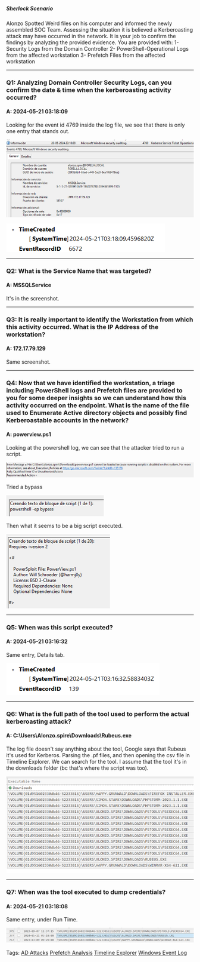 ##### Sherlock Scenario

Alonzo Spotted Weird files on his computer and informed the newly assembled SOC Team. Assessing the situation it is believed a Kerberoasting attack may have occurred in the network. It is your job to confirm the findings by analyzing the provided evidence. You are provided with: 1- Security Logs from the Domain Controller 2- PowerShell-Operational Logs from the affected workstation 3- Prefetch Files from the affected workstation

___

### Q1: Analyzing Domain Controller Security Logs, can you confirm the date & time when the kerberoasting activity occurred?

#### A: 2024-05-21 03:18:09

Looking for the event id 4769 inside the log file, we see that there is only one entry that stands out.

![](../../Img/Pasted%20image%2020250428191948.png)

![](../../Img/Pasted%20image%2020250428192002.png)

___

### Q2: What is the Service Name that was targeted?

#### A: MSSQLService

It's in the screenshot.

___

### Q3: It is really important to identify the Workstation from which this activity occurred. What is the IP Address of the workstation?

#### A: 172.17.79.129

Same screenshot.

___

### Q4: Now that we have identified the workstation, a triage including PowerShell logs and Prefetch files are provided to you for some deeper insights so we can understand how this activity occurred on the endpoint. What is the name of the file used to Enumerate Active directory objects and possibly find Kerberoastable accounts in the network?

#### A: powerview.ps1

Looking at the powershell log, we can see that the attacker tried to run a script.

![](../../Img/Pasted%20image%2020250428192318.png)

Tried a bypass

![](../../Img/Pasted%20image%2020250428192414.png)

Then what it seems to be a big script executed.

![](../../Img/Pasted%20image%2020250428192451.png)

___

### Q5: When was this script executed?

#### A: 2024-05-21 03:16:32

Same entry, Details tab.

![](../../Img/Pasted%20image%2020250428192522.png)

___

### Q6: What is the full path of the tool used to perform the actual kerberoasting attack?

#### A: C:\Users\Alonzo.spire\Downloads\Rubeus.exe

The log file doesn't say anything about the tool, Google says that Rubeus it's used for Kerberos.
Parsing the .pf files, and then opening the csv file in Timeline Explorer. We can search for the tool.
I assume that the tool it's in the downloads folder (bc that's where the script was too).

![](../../Img/Pasted%20image%2020250428193225.png)

___

### Q7: When was the tool executed to dump credentials?

#### A: 2024-05-21 03:18:08

Same entry, under Run Time.

![](../../Img/Pasted%20image%2020250428193308.png)

Tags: [AD Attacks](../../Index/AD%20Attacks.md) [Prefetch Analysis](../../Index/Prefetch%20Analysis.md) [Timeline Explorer](../../Index/Timeline%20Explorer.md)  [Windows Event Log](../../Index/Windows%20Event%20Log.md) 